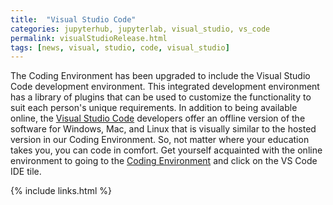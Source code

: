 ```yaml
---
title:  "Visual Studio Code"
categories: jupyterhub, jupyterlab, visual_studio, vs_code
permalink: visualStudioRelease.html
tags: [news, visual, studio, code, visual_studio]
---
```


The Coding Environment has been upgraded to include the Visual Studio Code development environment. This integrated development environment has a library of plugins that can be used to customize the functionality to suit each person's unique requirements. In addition to being available online, the [Visual Studio Code](https://code.visualstudio.com/) developers offer an offline version of the software for Windows, Mac, and Linux that is visually similar to the hosted version in our Coding Environment. So, not matter where your education takes you, you can code in comfort. Get yourself acquainted with the online environment to going to the [Coding Environment](https://coding.csel.io) and click on the VS Code IDE tile.


{% include links.html %}

